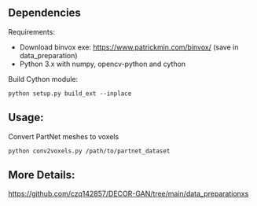## Dependencies
Requirements:
- Download binvox exe: https://www.patrickmin.com/binvox/ (save in data_preparation)
- Python 3.x with numpy, opencv-python and cython

Build Cython module:
```
python setup.py build_ext --inplace
```

## Usage:
Convert PartNet meshes to voxels
```
python conv2voxels.py /path/to/partnet_dataset
```

## More Details:
https://github.com/czq142857/DECOR-GAN/tree/main/data_preparationxs